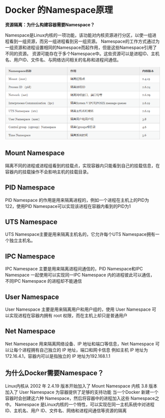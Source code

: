 # Docker 的Namespace原理

**资源隔离：为什么构建容器需要Namespace？**

Namespace是Linux内核的一项功能，该功能对内核资源进行分区，以使一组进程看到一组资源，而另一组进程看到另一组资源。
Namespace的工作方式通过为一组资源和进程设置相同的Namespace而起作用，但是这些Namespace引用了不同的资源。
资源可能存在于多个Namespace中。这些资源可以是进程ID、主机名、用户ID、文件名、与网络访问相关的名称和进程间通信。

![](../BasicPrinciple/images/09001.png)

## Mount Namespace

隔离不同的进程或进程组看到的挂载点，实现容器内只能看到自己的挂载信息，在容器内的挂载操作不会影响主机的挂载目录。

## PID Namespace

PID Namespace 的作用是用来隔离进程的，例如一个进程在主机上的PID为122，使用PID Namespace可以实现该进程在容器内看到的PID为1

## UTS Namespace

UTS Namespace主要是用来隔离主机名的，它允许每个UTS Namespace拥有一个独立主机名。

## IPC Namespace

IPC Namespace 主要是用来隔离进程间通信的，PID Namespace和IPC Namespace 一起使用可以实现同一IPC Namespace 内的进程彼此可以通信，
不同IPC Namespace 的进程却不能通信

## User Namespace

User Namespace 主要是用来隔离用户和用户组的，使用 User Namespace 可以实现进程在容器内拥有 root 权限，而在主机上却只是普通用户

## Net Namespace

Net Namespace 用来隔离网络设备、IP 地址和端口等信息，Net Namespace 可以让每个进程拥有自己独立的 IP 地址，端口和网卡信息
例如主机 IP 地址为 172.16.4.1，容器内可以是指独立的 IP 地址为192.168.1.1

## 为什么Docker需要Namespace？

Linux内核从 2002 年 2.4.19 版本开始加入了 Mount Namespace
内核 3.8 版本加入了 User Namespace 为容器提供了足够的支持功能
当一个Docker 新建一个容器时会创建这六种 Namespace，然后将容器中的进程加入这些 Namespace之中。
Namespace 是Linux内核的一个特性，可以实现在同一主机系统中对进程 ID、主机名、用户 ID、文件名、网络和进程间通信等资源的隔离
